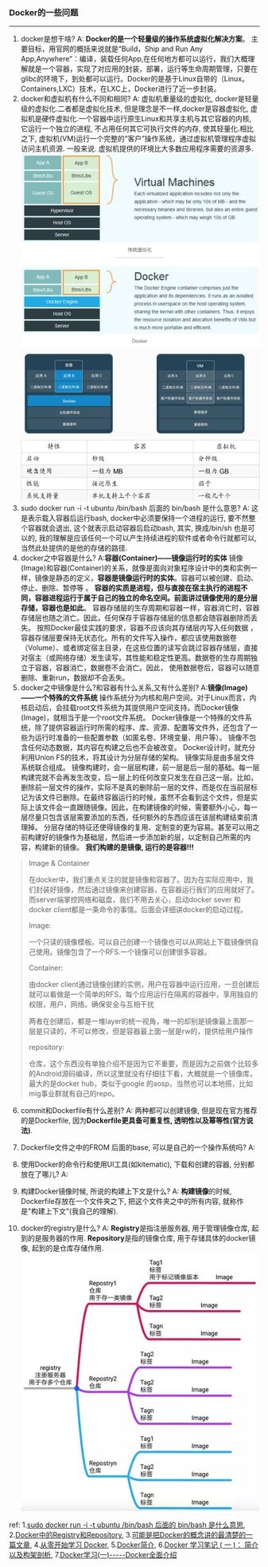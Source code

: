 ### Docker的一些问题
***

1. docker是想干啥?
    A: **Docker的是一个轻量级的操作系统虚拟化解决方案**。 主要目标，用官网的概括来说就是“Build，Ship and Run Any App,Anywhere”：编译，装载任何App,在任何地方都可以运行，我们大概理解就是一个容器，实现了对应用的封装，部署，运行等生命周期管理，只要在glibc的环境下，到处都可以运行。Docker的是基于Linux自带的（Linux。 Containers,LXC）技术，在LXC上，Docker进行了近一步封装。
2. docker和虚拟机有什么不同和相同?
    A: 虚拟机重量级的虚拟化, docker是轻量级的虚拟化.二者都是虚拟化技术, 但是理念是不一样,docker是容器虚拟化, 虚拟机是硬件虚拟化.一个容器中运行原生Linux和共享主机与其它容器的内核, 它运行一个独立的进程, 不占用任何其它可执行文件的内存, 使其轻量化.相比之下, 虚拟机(VM)运行一个完整的“客户”操作系统，通过虚拟机管理程序虚拟访问主机资源. 一般来说. 虚拟机提供的环境比大多数应用程序需要的资源多.
    ![vmanddocker](../../images/vmanddocker.jpg)
    ![vmanddocker2](../../images/vmanddocker2.png)
    ![vmanddocker3](../../images/vmanddocker3.png)
3. sudo docker run -i -t ubuntu /bin/bash 后面的 bin/bash 是什么意思?
    A: 这是表示载入容器后运行bash, docker中必须要保持一个进程的运行, 要不然整个容器就会退出, 这个就表示启动容器后启动bash, 其实, 换成/bin/sh 也是可以的, 我的理解是应该任何一个可以产生持续进程的软件或者命令行就都可以, 当然此处提供的是他的存储的路径.
4. docker之中容器是什么?
    A:**容器(Container)——镜像运行时的实体**
    镜像(Image)和容器(Container)的关系，就像是面向对象程序设计中的类和实例一样，镜像是静态的定义，**容器是镜像运行时的实体**。容器可以被创建、启动、停止、删除、暂停等 。
    **容器的实质是进程，但与直接在宿主执行的进程不同，容器进程运行于属于自己的独立的命名空间。前面讲过镜像使用的是分层存储，容器也是如此**。
    容器存储层的生存周期和容器一样，容器消亡时，容器存储层也随之消亡。因此，任何保存于容器存储层的信息都会随容器删除而丢失。
    按照Docker最佳实践的要求，容器不应该向其存储层内写入任何数据 ，容器存储层要保持无状态化。所有的文件写入操作，都应该使用数据卷（Volume）、或者绑定宿主目录，在这些位置的读写会跳过容器存储层，直接对宿主（或网络存储）发生读写，其性能和稳定性更高。数据卷的生存周期独立于容器，容器消亡，数据卷不会消亡。因此， 使用数据卷后，容器可以随意删除、重新run，数据却不会丢失。
5. docker之中镜像是什么?和容器有什么关系,又有什么差别?
    A:**镜像(Image)——一个特殊的文件系统**
    操作系统分为内核和用户空间。对于Linux而言，内核启动后，会挂载root文件系统为其提供用户空间支持。而Docker镜像(Image)，就相当于是一个root文件系统。
    Docker镜像是一个特殊的文件系统，除了提供容器运行时所需的程序、库、资源、配置等文件外，还包含了一些为运行时准备的一些配置参数（如匿名卷、环境变量、用户等）。 镜像不包含任何动态数据，其内容在构建之后也不会被改变。
    Docker设计时，就充分利用Union FS的技术，将其设计为分层存储的架构。 镜像实际是由多层文件系统联合组成。
    镜像构建时，会一层层构建，前一层是后一层的基础。每一层构建完就不会再发生改变，后一层上的任何改变只发生在自己这一层。比如，删除前一层文件的操作，实际不是真的删除前一层的文件，而是仅在当前层标记为该文件已删除。在最终容器运行的时候，虽然不会看到这个文件，但是实际上该文件会一直跟随镜像。因此，在构建镜像的时候，需要额外小心，每一层尽量只包含该层需要添加的东西，任何额外的东西应该在该层构建结束前清理掉。
    分层存储的特征还使得镜像的复用、定制变的更为容易。甚至可以用之前构建好的镜像作为基础层，然后进一步添加新的层，以定制自己所需的内容，构建新的镜像。
    **我们构建的是镜像, 运行的是容器!!!**
>Image & Container
>
>在docker中，我们重点关注的就是镜像和容器了。因为在实际应用中，我们封装好镜像，然后通过镜像来创建容器，在容器运行我们的应用就好了。而server端掌控网络和磁盘，我们不用去关心，启动docker sever 和 docker client都是一条命令的事情。后面会详细讲docker的启动过程。
>
>Image:
>
> 一个只读的镜像模板。可以自己创建一个镜像也可以从网站上下载镜像供自己使用。镜像包含了一个RFS.一个镜像可以创建很多容器。
>
>Container:
>
>由docker client通过镜像创建的实例，用户在容器中运行应用，一旦创建后就可以看做是一个简单的RFS，每个应用运行在隔离的容器中，享用独自的权限，用户，网络。确保安全与互相干扰
>
>两者在创建后，都是一堆layer的统一视角，唯一的却别是镜像最上面那一层是只读的，不可以修改，但是容器最上面一层是rw的，提供给用户操作
>
>repository:
>
>仓库，这个东西没有单独介绍不是因为它不重要，而是因为之前做个比较多的Android源码编译，所以这里就没有仔细往下看，大概就是一个镜像库，最大的是docker hub，类似于google 的aosp，当然也可以本地搭，比如mig事业群就有自己的repo。

6. commit和Dockerfile有什么差别?
    A: 两种都可以创建镜像, 但是现在官方推荐的是Dockerfile,  因为**Dockerfile更具备可重复性, 透明性以及幂等性(官方说法)**.

7. Dockerfile文件之中的FROM 后面的base, 可以是自己的一个操作系统吗?
    A:

8. 使用Docker的命令行和使用UI工具(如kitematic), 下载和创建的容器, 分别都放在了哪儿?
    A:

9. 构建Docker镜像时候, 所说的构建上下文是什么?
    A: **构建镜像**的时候, Dockerfile存放在一个文件夹之下, 把这个文件夹之中的所有内容, 就称作是"构建上下文"(我自己的理解).

10. docker的registry是什么?
    A: **Registry**是指注册服务器, 用于管理镜像仓库, 起到的是服务器的作用. **Repository**是指的镜像仓库, 用于存储具体的docker镜像, 起到的是仓库存储作用.
    ![registoryandrepo](../../images/registoryandrepo.jpg)



ref:
1.[sudo docker run -i -t ubuntu /bin/bash 后面的 bin/bash 是什么意思](https://www.cnblogs.com/codeaaa/p/7722404.html),   2.[Docker中的Registry和Repository](https://www.jianshu.com/p/5b499ee4d5af),   3.[可能是把Docker的概念讲的最清楚的一篇文章](http://dockone.io/article/6051),   4.[从零开始学习 Docker](https://www.jianshu.com/p/cf6e7248b6c7),   5.[Docker简介](https://www.cnblogs.com/hwlong/p/9158982.html),   6.[Docker 学习笔记 ( 一 )： 简介以及构架剖析](http://dockone.io/article/2804),   7.[Docker学习(一)-----Docker全面介绍](https://blog.csdn.net/zzq900503/article/details/80230415)